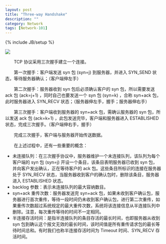 ```yaml
---
layout: post
title: "Three-way Handshake"
description: ""
category: Network
tags: [Network-101]
---
```

{% include JB/setup %}

![](https://ujcyqa.bn1.livefilestore.com/y2pxPVylL25zMMg-GVF2hdawkzAgRVRkypQZpgZbsYoSpJbnqXCpXqjDBJVM7mrpjb3LzjHI-hdC96n93B9QRz81P5Fn4IJZGdhd_D6HdrKj2c/Image.png?psid=1)

　　TCP 协议采用三次握手建立一个连接。  
 
　　第一次握手：客户端发送 syn 包 (syn=j) 到服务器，并进入 SYN_SEND 状态，等待服务器确认；（客户端伸左手）  
 
　　第二次握手：服务器收到 syn 包后必须确认客户的 syn 包，所以需要发送 ack 包 (ack=j+1) ，同时自己也要发送一个 syn 包 (syn=k) ，合称 syn+ack 包，此时服务器进入 SYN_RECV 状态；（服务器伸左手，握手；服务器伸右手）  
 
　　第三次握手：客户端收到服务器的 syn+ack 包，需确认服务器的 syn 包，所以发送 ack 包 (ack=k+1) ，此包发送完毕，客户端和服务器进入 ESTABLISHED 状态，完成三次握手。（客户端伸右手，握手）  
 
　　完成三次握手，客户端与服务器开始传送数据。  

　　在上述过程中，还有一些重要的概念：
 
* 未连接队列：在三次握手协议中，服务器维护一个未连接队列，该队列为每个客户端的 syn 包 (syn=j) 开设一个条目，该条目表明服务器已收到 syn 包，并向客户发出确认，正在等待客户的 ack 包。这些条目所标识的连接在服务器处于 SYN_RECV 状态，当服务器收到客户的确认包时，删除该条目，服务器进入 ESTABLISHED 状态。
* backlog 参数：表示未连接队列的最大容纳数目。
* syn+ack 重传次数：服务器发送完 syn+ack 包，如果未收到客户确认包，服务器进行首次重传，等待一段时间仍未收到客户确认包，进行第二次重传，如果重传次数超过系统规定的最大重传次数，系统将该连接信息从半连接队列中删除。注意，每次重传等待的时间不一定相同。
* 半连接存活时间：是指半连接队列的条目存活的最长时间，也即服务器从收到 syn 包到确认这个报文无效的最长时间，该时间值是所有重传请求包的最长等待时间总和。有时我们也称半连接存活时间为 Timeout 时间、SYN_RECV 存活时间。
